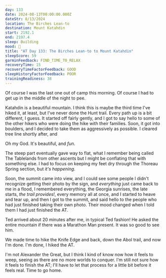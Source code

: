 ```yaml
---
day: 133
date: 2024-08-13T00:00:00.000Z
dateStr: 8/13/2024
location: The Birches Lean-to
destination: Mount Katahdin
start: 2192.1
end: 2197.4
sleep: Building
mood: 🙂
title: "AT Day 133: The Birches Lean-to to Mount Katahdin"
sleepScore: 59
garminFeedback: FIND_TIME_TO_RELAX
recoveryTime: 15
recoveryTimeFactorFeedback: GOOD
sleepHistoryFactorFeedback: POOR
trainingReadiness: 38
---
```

Of course I was the last one out of camp this morning. Of course I had to get up in the middle of the night to pee.

Katahdin is a beautiful mountain. I think this is maybe the third time I've hiked it, at least, but I've never done the Hunt trail. Every path up is a bit different, I guess. It started off fairly gently, and I got to say hello to some of the other hikers who were doing the hike with their families. Soon, it got into boulders, and I decided to take them as aggressively as possible. I cleared tree line shortly after, and

Oh my God. It's beautiful, and *fun*.

The steep part eventually gave way to flat, what I remember being called The Tablelands from other ascents but I might be conflating that with something else. I had to focus on keeping my feet dry through the Thoreau Spring section, but *it's happening*.

Soon, the summit came into view, and I could see some people I didn't recognize getting their photo by the sign, and *everything* just came back to me in a flood, I remembered everything, the Georgia sunrises, the late starts, *the trail provides!*, every memory all at once, and I started to heave and tear up, and then I got to the summit, and said hello to the people who had just finished taking their own photo. Their mood changed when I told them I had just finished the AT.

Ted arrived about 20 minutes after me, in typical Ted fashion! He asked the entire mountain if there was a Marathon Man present. It was so good to see him.

We made time to hike the Knife Edge and back, down the Abol trail, and now I'm done. I'm done, I hiked the AT.

I'm not Alexander the Great, but I think I kind of know now how it feels to weep, seeing as there are no more worlds to conquer. I'm still not sure how it feels to finish the AT; I'll have to let that process for a little bit before it feels real. Time to go home.
